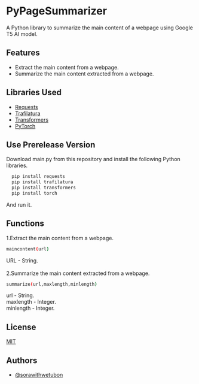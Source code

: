 
# PyPageSummarizer
A Python library to summarize the main content of a webpage using Google T5 AI model.
## Features
- Extract the main content from a webpage.
- Summarize the main content extracted from a webpage.


## Libraries Used

 - [Requests](https://pypi.org/project/requests/)
 - [Trafilatura](https://pypi.org/project/trafilatura/)
 - [Transformers](https://pypi.org/project/transformers/)
 - [PyTorch](https://pypi.org/project/torch/)


## Use Prerelease Version

Download main.py from this repository and install the following Python libraries.

```bash
  pip install requests
  pip install trafilatura
  pip install transformers
  pip install torch
```
And run it.

    
## Functions
1.Extract the main content from a webpage.
```bash
maincontent(url)
```
URL - String.
\
\
2.Summarize the main content extracted from a webpage.
```bash
summarize(url,maxlength,minlength)
```
url - String.\
maxlength - Integer.\
minlength - Integer.
## License

[MIT](https://choosealicense.com/licenses/mit/)


## Authors

- [@sorawithwetubon](https://github.com/sorawithwetubon)

